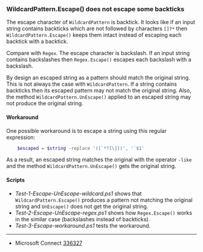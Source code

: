 
### WildcardPattern.Escape() does not escape some backticks

The escape character of `WildcardPattern` is backtick. It looks like if an
input string contains backticks which are not followed by characters `[]?*`
then `WildcardPattern.Escape()` keeps them intact instead of escaping each
backtick with a backtick.

Compare with `Regex`. The escape character is backslash. If an input string
contains backslashes then `Regex.Escape()` escapes each backslash with a
backslash.

By design an escaped string as a pattern should match the original string. This
is not always the case with `WildcardPattern`. If a string contains backticks
then its escaped pattern may not match the original string. Also, the method
`WildcardPattern.UnEscape()` applied to an escaped string may not produce the
original string.

#### Workaround

One possible workaround is to escape a string using this regular expression:

```powershell
    $escaped = $string -replace '([`*?[\]])', '`$1'
```

As a result, an escaped string matches the original with the operator `-like`
and the method `WildcardPattern.UnEscape()` gets the original string.

#### Scripts

- *Test-1-Escape-UnEscape-wildcard.ps1* shows that `WildcardPattern.Escape()`
  produces a pattern not matching the original string and `UnEscape()` does not
  get the original string.
- *Test-2-Escape-UnEscape-regex.ps1* shows how `Regex.Escape()` works in the
  similar case (backslashes instead of backticks).
- *Test-3-Escape-workaround.ps1* tests the workaround.

---

- Microsoft Connect [336327](https://connect.microsoft.com/PowerShell/feedback/details/336327)
